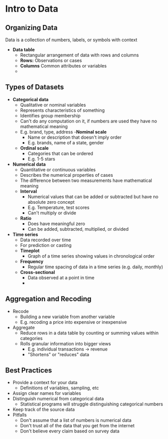 # Intro to Data
## Organizing Data
Data is a collection of numbers, labels, or symbols with context
- **Data table**
	- Rectangular arrangement of data with rows and columns
	- **Rows:** Observations or cases 
	- **Columns** Common attributes or variables 
	- 
## Types of Datasets
- **Categorical data**
	- Qualitative or nominal variables
	- Represents characteristics of something
	- Identifies group membership
	- Can't do any computation on it, if numbers are used they have no mathematical meaning
	- E.g. brand, type, address
	-**Nominal scale**
		- Name or description that doesn't imply order 
		- E.g. brands, name of a state, gender
	- **Ordinal scale**
		- Categories that can be ordered
		- E.g. 1-5 stars
- **Numerical data**
	- Quantitative or continuous variables
	- Describes the numerical properties of cases
	- The difference between two measurements have mathematical meaning
	- **Interval**
		- Numerical values that can be added or subtracted but have no absolute zero concept
		- E.g. Temperature, test scores
		- Can't multiply or divide 
	- **Ratio**
		- Does have meaningful zero
		- Can be added, subtracted, multiplied, or divided 
- **Time series**
	- Data recorded over time
	- For prediction or casting
	- **Timeplot**
		- Graph of a time series showing values in chronological order 
	- **Frequency**
		- Regular time spacing of data in a time series (e.g. daily, monthly)
	- **Cross-sectional**
		- Data observed at a point in time
		- 
## Aggregation and Recoding
- Recode 
	- Building a new variable from another variable
	- E.g. recoding a price into expensive or inexpensive
- Aggregate 
	- Reduce rows in a data table by counting or summing values within categories
	- Rolls granular information into bigger views
		- E.g. individual transactions -> revenue
		- "Shortens" or "reduces" data
## Best Practices
- Provide a context for your data
	- Definitions of variables, sampling, etc
- Assign clear names for variables
- Distinguish numerical from categorical data 
	- Statistical programs will struggle distinguishing categorical numbers
- Keep track of the source data 
- Pitfalls
	- Don't assume that a list of numbers is numerical data
	- Don't trust all of the data that you get from the internet 
	- Don't believe every claim based on survey data  